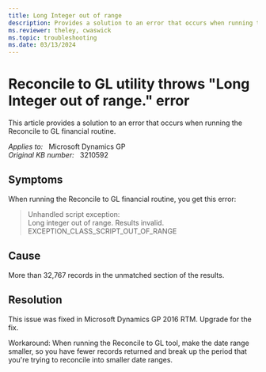 ```yaml
---
title: Long Integer out of range
description: Provides a solution to an error that occurs when running the Reconcile to GL financial routine.
ms.reviewer: theley, cwaswick
ms.topic: troubleshooting
ms.date: 03/13/2024
---
```

# Reconcile to GL utility throws "Long Integer out of range." error

This article provides a solution to an error that occurs when running the Reconcile to GL financial routine.

_Applies to:_ &nbsp; Microsoft Dynamics GP  
_Original KB number:_ &nbsp; 3210592

## Symptoms

When running the Reconcile to GL financial routine, you get this error:

> Unhandled script exception:  
Long integer out of range. Results invalid.  
EXCEPTION_CLASS_SCRIPT_OUT_OF_RANGE

## Cause

More than 32,767 records in the unmatched section of the results.

## Resolution

This issue was fixed in Microsoft Dynamics GP 2016 RTM. Upgrade for the fix.

Workaround: When running the Reconcile to GL tool, make the date range smaller, so you have fewer records returned and break up the period that you're trying to reconcile into smaller date ranges.
